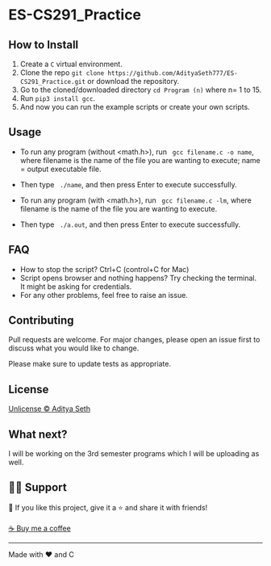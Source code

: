 # ES-CS291_Practice

## How to Install

1. Create a ```C``` virtual environment. 
2. Clone the repo ```git clone https://github.com/AdityaSeth777/ES-CS291_Practice.git``` or download the repository.
3. Go to the cloned/downloaded directory ``` cd Program (n) ```  where n= 1 to 15.
4. Run ``` pip3 install gcc ```.
5. And now you can run the example scripts or create your own scripts.  

## Usage
- To run any program (without <math.h>), run ``` gcc filename.c -o name```, where filename is the name of the file you are wanting to execute; name = output executable file.
- Then type ``` ./name```, and then press Enter to execute successfully.

- To run any program (with <math.h>), run ``` gcc filename.c -lm```, where filename is the name of the file you are wanting to execute.
- Then type ``` ./a.out```, and then press Enter to execute successfully.

## FAQ
- How to stop the script? Ctrl+C (control+C for Mac) 
- Script opens browser and nothing happens? Try checking the terminal. It might be asking for credentials.
- For any other problems, feel free to raise an issue.

## Contributing
Pull requests are welcome. For major changes, please open an issue first to discuss what you would like to change. 

Please make sure to update tests as appropriate.

## License
[Unlicense © Aditya Seth](https://github.com/AdityaSeth777/ES-CS291_Practice/blob/main_aditya/License)

## What next?
I will be working on the 3rd semester programs which I will be uploading as well.

## 🙋‍♂️ Support

💙 If you like this project, give it a ⭐ and share it with friends!<br><br>
[☕ Buy me a coffee](https://www.buymeacoffee.com/adityaseth)

---

Made with ❤️ and C <br><br>
